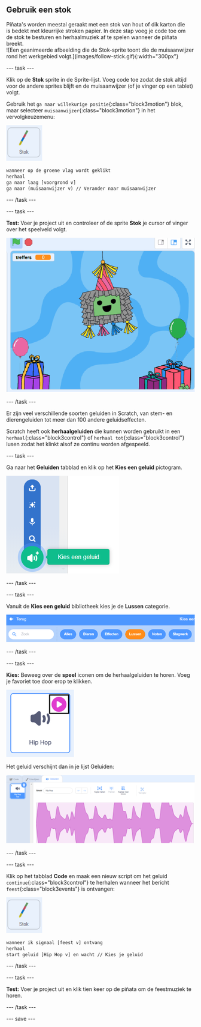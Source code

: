 ## Gebruik een stok

<div style="display: flex; flex-wrap: wrap">
<div style="flex-basis: 200px; flex-grow: 1; margin-right: 15px;">
Piñata's worden meestal geraakt met een stok van hout of dik karton die is bedekt met kleurrijke stroken papier. In deze stap voeg je code toe om de stok te besturen en herhaalmuziek af te spelen wanneer de piñata breekt. 
</div>
<div>
![Een geanimeerde afbeelding die de Stok-sprite toont die de muisaanwijzer rond het werkgebied volgt.](images/follow-stick.gif){:width="300px"}
</div>
</div>

--- task ---

Klik op de **Stok** sprite in de Sprite-lijst. Voeg code toe zodat de stok altijd voor de andere sprites blijft en de muisaanwijzer (of je vinger op een tablet) volgt.

Gebruik het `ga naar willekurige positie`{:class="block3motion"} blok, maar selecteer `muisaanwijzer`{:class="block3motion"} in het vervolgkeuzemenu:

![Het pictogram van de Stok-sprite](images/stick-sprite.png)

```blocks3
wanneer op de groene vlag wordt geklikt
herhaal
ga naar laag [voorgrond v]
ga naar (muisaanwijzer v) // Verander naar muisaanwijzer
```

--- /task ---

--- task ---

**Test:** Voer je project uit en controleer of de sprite **Stok** je cursor of vinger over het speelveld volgt.

![Een geanimeerde afbeelding waarin de Stok-sprite de muisaanwijzer in het speelveld volgt.](images/follow-stick.gif)

--- /task ---

Er zijn veel verschillende soorten geluiden in Scratch, van stem- en dierengeluiden tot meer dan 100 andere geluidseffecten.

Scratch heeft ook **herhaalgeluiden** die kunnen worden gebruikt in een `herhaal`{:class="block3control"} of `herhaal tot`{:class="block3control"} lusen zodat het klinkt alsof ze continu worden afgespeeld.

--- task ---

Ga naar het **Geluiden** tabblad en klik op het **Kies een geluid** pictogram.

![Het pictogram Kies een geluid met het pop-upmenu Geluiden. Indien geselecteerd, is het pictogram 'Kies een geluid' een witte luidspreker op een groene cirkel.](images/sound-icon.png)

--- /task ---

--- task ---

Vanuit de **Kies een geluid** bibliotheek kies je de **Lussen** categorie.

![De Geluidsbibliotheek met de categorie 'Lussen' oranje gemarkeerd om aan te geven dat deze is geselecteerd. De andere categorieën zijn in het blauw.](images/loops-category.png)

--- /task ---

--- task ---

**Kies:** Beweeg over de **speel** iconen om de herhaalgeluiden te horen. Voeg je favoriet toe door erop te klikken.

![Het 'Hiphop' geluid met het afspeelpictogram gemarkeerd in de rechterbovenhoek van het geluidspictogram.](images/play-icon.png)

Het geluid verschijnt dan in je lijst Geluiden:

![Het 'Hiphop' geluid in de Geluidenlijst op het tabblad Geluiden.](images/added-sound.png)

--- /task ---

--- task ---

Klik op het tabblad **Code** en maak een nieuw script om het geluid `continue`{:class="block3control"} te herhalen wanneer het bericht `feest`{:class="block3events"} is ontvangen:

![Het pictogram van de Stok-sprite.](images/stick-sprite.png)

```blocks3
wanneer ik signaal [feest v] ontvang
herhaal
start geluid [Hip Hop v] en wacht // Kies je geluid
```

--- /task ---

--- task ---

**Test:** Voer je project uit en klik tien keer op de piñata om de feestmuziek te horen.

--- /task ---

--- save ---
